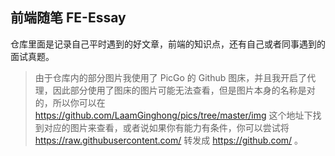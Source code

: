 ## 前端随笔 FE-Essay

仓库里面是记录自己平时遇到的好文章，前端的知识点，还有自己或者同事遇到的面试真题。

>   由于仓库内的部分图片我使用了 PicGo 的 Github 图床，并且我开启了代理，因此部分使用了图床的图片可能无法查看，但是图片本身的名称是对的，所以你可以在 https://github.com/LaamGinghong/pics/tree/master/img 这个地址下找到对应的图片来查看，或者说如果你有能力有条件，你可以尝试将 https://raw.githubusercontent.com/ 转发成 https://github.com/ 。


